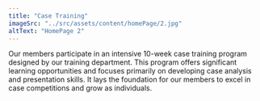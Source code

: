 ```yaml
---
title: "Case Training"
imageSrc: "../src/assets/content/homePage/2.jpg"
altText: "HomePage 2"
---
```

Our members participate in an intensive 10-week case training program designed by our training department. This program offers significant learning opportunities and focuses primarily on developing case analysis and presentation skills. It lays the foundation for our members to excel in case competitions and grow as individuals.